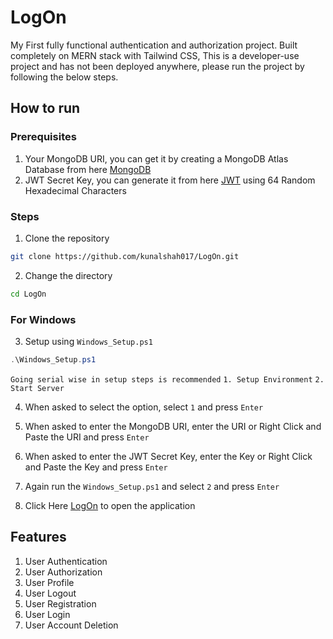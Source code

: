 # LogOn 
My First fully functional authentication and authorization project. Built completely on MERN stack with Tailwind CSS, This is a developer-use project and has not been deployed anywhere, please run the project by following the below steps.

## How to run

### Prerequisites
1. Your MongoDB URI, you can get it by creating a MongoDB Atlas Database from here [MongoDB](https://account.mongodb.com/account/login)
2. JWT Secret Key, you can generate it from here [JWT](https://www.grc.com/passwords.htm) using 64 Random Hexadecimal Characters

### Steps
1. Clone the repository 
```bash
git clone https://github.com/kunalshah017/LogOn.git
```
2. Change the directory
```bash
cd LogOn
```

### For Windows
3. Setup using `Windows_Setup.ps1`
```powershell
.\Windows_Setup.ps1
```

`Going serial wise in setup steps is recommended`
`1. Setup Environment`
`2. Start Server`

4. When asked to select the option, select `1` and press `Enter`
5. When asked to enter the MongoDB URI, enter the URI or Right Click and Paste the URI and press `Enter`
6. When asked to enter the JWT Secret Key, enter the Key or Right Click and Paste the Key and press `Enter`

7. Again run the `Windows_Setup.ps1` and select `2` and press `Enter`
8. Click Here [LogOn](http://localhost:5173) to open the application

## Features
1. User Authentication
2. User Authorization
3. User Profile
4. User Logout
5. User Registration
6. User Login
7. User Account Deletion
